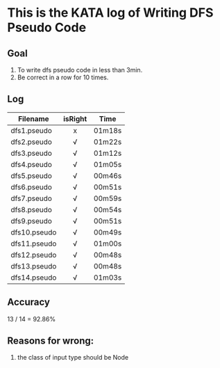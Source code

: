 # This is the KATA log of Writing DFS Pseudo Code  

## Goal

1. To write dfs pseudo code in less than 3min.
2. Be correct in a row for 10 times.  
  
## Log
  
| Filename           | isRight    | Time |
| ------------------ |:----------:|:----:|
| dfs1.pseudo        |x           |01m18s|
| dfs2.pseudo        |√           |01m22s|
| dfs3.pseudo        |√           |01m12s|
| dfs4.pseudo        |√           |01m05s|
| dfs5.pseudo        |√           |00m46s|
| dfs6.pseudo        |√           |00m51s|
| dfs7.pseudo        |√           |00m59s|
| dfs8.pseudo        |√           |00m54s|
| dfs9.pseudo        |√           |00m51s|
| dfs10.pseudo       |√           |00m49s|
| dfs11.pseudo       |√           |01m00s|
| dfs12.pseudo       |√           |00m48s|
| dfs13.pseudo       |√           |00m48s|
| dfs14.pseudo       |√           |01m03s|
  
## Accuracy  
  
13 / 14 = 92.86%
  
## Reasons for wrong:  
  
1. the class of input type should be Node

